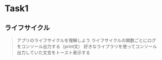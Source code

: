 # Task1
## ライフサイクル
> アプリのライフサイクルを理解しよう
> ライフサイクルの関数ごとにログをコンソール出力する（print文）
> 好きなライブラリを使ってコンソール出力していた文言をトースト表示する
